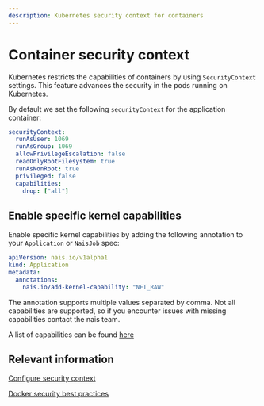 ```yaml
---
description: Kubernetes security context for containers
---
```


# Container security context
Kubernetes restricts the capabilities of containers by using `SecurityContext` settings. This feature advances the security in the pods running on Kubernetes.

By default we set the following `securityContext` for the application container:
```yaml
securityContext:
  runAsUser: 1069
  runAsGroup: 1069
  allowPrivilegeEscalation: false
  readOnlyRootFilesystem: true
  runAsNonRoot: true
  privileged: false
  capabilities:
    drop: ["all"]
```

## Enable specific kernel capabilities

Enable specific kernel capabilities by adding the following annotation to your `Application` or `NaisJob` spec:
```yaml
apiVersion: nais.io/v1alpha1
kind: Application
metadata:
  annotations:
    nais.io/add-kernel-capability: "NET_RAW"
```

The annotation supports multiple values separated by comma. 
Not all capabilities are supported, so if you encounter issues with missing capabilities contact the nais team.

A list of capabilities can be found [here](https://steflan-security.com/linux-privilege-escalation-exploiting-capabilities/)

## Relevant information
[Configure security context](https://kubernetes.io/docs/tasks/configure-pod-container/security-context/)

[Docker security best practices](https://cheatsheetseries.owasp.org/cheatsheets/Docker_Security_Cheat_Sheet.html#rule-3-limit-capabilities-grant-only-specific-capabilities-needed-by-a-container)
